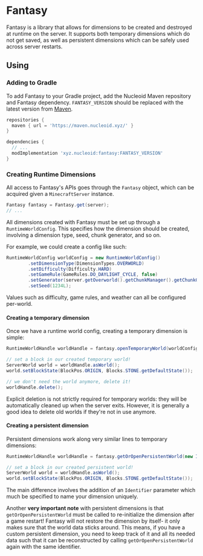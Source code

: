 # Fantasy
Fantasy is a library that allows for dimensions to be created and destroyed at runtime on the server.
It supports both temporary dimensions which do not get saved, as well as persistent dimensions which can be safely used across server restarts.

## Using

### Adding to Gradle
To add Fantasy to your Gradle project, add the Nucleoid Maven repository and Fantasy dependency.
`FANTASY_VERSION` should be replaced with the latest version from [Maven](https://maven.nucleoid.xyz/xyz/nucleoid/fantasy).
```gradle
repositories {
  maven { url = 'https://maven.nucleoid.xyz/' }
}

dependencies {
  // ...
  modImplementation 'xyz.nucleoid:fantasy:FANTASY_VERSION'
}
```

### Creating Runtime Dimensions
All access to Fantasy's APIs goes through the `Fantasy` object, which can be acquired given a `MinecraftServer` instance.

```java
Fantasy fantasy = Fantasy.get(server);
// ...
```

All dimensions created with Fantasy must be set up through a `RuntimeWorldConfig`.
This specifies how the dimension should be created, involving a dimension type, seed, chunk generator, and so on.

For example, we could create a config like such:
```java
RuntimeWorldConfig worldConfig = new RuntimeWorldConfig()
        .setDimensionType(DimensionTypes.OVERWORLD)
        .setDifficulty(Difficulty.HARD)
        .setGameRule(GameRules.DO_DAYLIGHT_CYCLE, false)
        .setGenerator(server.getOverworld().getChunkManager().getChunkGenerator())
        .setSeed(1234L);
```

Values such as difficulty, game rules, and weather can all be configured per-world. 

#### Creating a temporary dimension
Once we have a runtime world config, creating a temporary dimension is simple:
```java
RuntimeWorldHandle worldHandle = fantasy.openTemporaryWorld(worldConfig);

// set a block in our created temporary world!
ServerWorld world = worldHandle.asWorld();
world.setBlockState(BlockPos.ORIGIN, Blocks.STONE.getDefaultState());

// we don't need the world anymore, delete it!
worldHandle.delete();
```
Explicit deletion is not strictly required for temporary worlds: they will be automatically cleaned up when the server exits.
However, it is generally a good idea to delete old worlds if they're not in use anymore.

#### Creating a persistent dimension 
Persistent dimensions work along very similar lines to temporary dimensions:

```java
RuntimeWorldHandle worldHandle = fantasy.getOrOpenPersistentWorld(new Identifier("foo", "bar"), config);

// set a block in our created persistent world!
ServerWorld world = worldHandle.asWorld();
world.setBlockState(BlockPos.ORIGIN, Blocks.STONE.getDefaultState());
```

The main difference involves the addition of an `Identifier` parameter which much be specified to name your dimension uniquely.

Another **very important note** with persistent dimensions is that `getOrOpenPersistentWorld` must be called to re-initialize
the dimension after a game restart! Fantasy will not restore the dimension by itself- it only makes sure that the world data
sticks around. This means, if you have a custom persistent dimension, you need to keep track of it and all its needed
data such that it can be reconstructed by calling `getOrOpenPersistentWorld` again with the same identifier.

